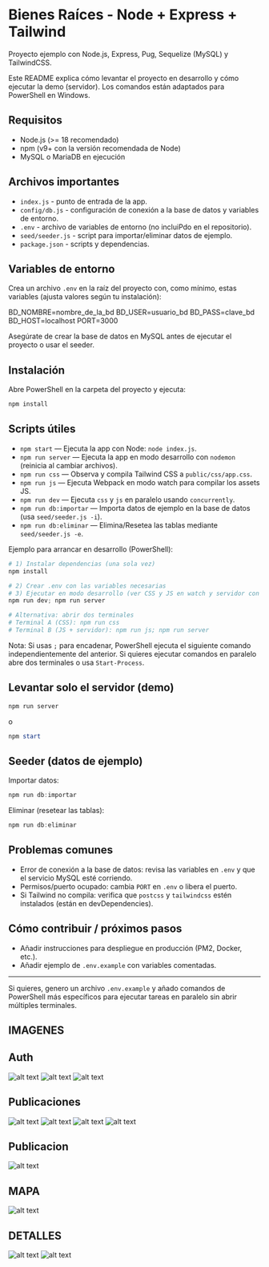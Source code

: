 # Bienes Raíces - Node + Express + Tailwind

Proyecto ejemplo con Node.js, Express, Pug, Sequelize (MySQL) y TailwindCSS.

Este README explica cómo levantar el proyecto en desarrollo y cómo ejecutar la demo (servidor). Los comandos están adaptados para PowerShell en Windows.

## Requisitos

- Node.js (>= 18 recomendado)
- npm (v9+ con la versión recomendada de Node)
- MySQL o MariaDB en ejecución

## Archivos importantes

- `index.js` - punto de entrada de la app.
- `config/db.js` - configuración de conexión a la base de datos y variables de entorno.
- `.env` - archivo de variables de entorno (no incluiPdo en el repositorio).
- `seed/seeder.js` - script para importar/eliminar datos de ejemplo.
- `package.json` - scripts y dependencias.

## Variables de entorno

Crea un archivo `.env` en la raíz del proyecto con, como mínimo, estas variables (ajusta valores según tu instalación):

BD_NOMBRE=nombre_de_la_bd
BD_USER=usuario_bd
BD_PASS=clave_bd
BD_HOST=localhost
PORT=3000

Asegúrate de crear la base de datos en MySQL antes de ejecutar el proyecto o usar el seeder.

## Instalación

Abre PowerShell en la carpeta del proyecto y ejecuta:

```powershell
npm install
```

## Scripts útiles

- `npm start` — Ejecuta la app con Node: `node index.js`.
- `npm run server` — Ejecuta la app en modo desarrollo con `nodemon` (reinicia al cambiar archivos).
- `npm run css` — Observa y compila Tailwind CSS a `public/css/app.css`.
- `npm run js` — Ejecuta Webpack en modo watch para compilar los assets JS.
- `npm run dev` — Ejecuta `css` y `js` en paralelo usando `concurrently`.
- `npm run db:importar` — Importa datos de ejemplo en la base de datos (usa `seed/seeder.js -i`).
- `npm run db:eliminar` — Elimina/Resetea las tablas mediante `seed/seeder.js -e`.

Ejemplo para arrancar en desarrollo (PowerShell):

```powershell
# 1) Instalar dependencias (una sola vez)
npm install

# 2) Crear .env con las variables necesarias
# 3) Ejecutar en modo desarrollo (ver CSS y JS en watch y servidor con nodemon)
npm run dev; npm run server

# Alternativa: abrir dos terminales
# Terminal A (CSS): npm run css
# Terminal B (JS + servidor): npm run js; npm run server
```

Nota: Si usas `;` para encadenar, PowerShell ejecuta el siguiente comando independientemente del anterior. Si quieres ejecutar comandos en paralelo abre dos terminales o usa `Start-Process`.

## Levantar solo el servidor (demo)

```powershell
npm run server
```

o

```powershell
npm start
```

## Seeder (datos de ejemplo)

Importar datos:

```powershell
npm run db:importar
```

Eliminar (resetear las tablas):

```powershell
npm run db:eliminar
```

## Problemas comunes

- Error de conexión a la base de datos: revisa las variables en `.env` y que el servicio MySQL esté corriendo.
- Permisos/puerto ocupado: cambia `PORT` en `.env` o libera el puerto.
- Si Tailwind no compila: verifica que `postcss` y `tailwindcss` estén instalados (están en devDependencies).

## Cómo contribuir / próximos pasos

- Añadir instrucciones para despliegue en producción (PM2, Docker, etc.).
- Añadir ejemplo de `.env.example` con variables comentadas.

---

Si quieres, genero un archivo `.env.example` y añado comandos de PowerShell más específicos para ejecutar tareas en paralelo sin abrir múltiples terminales.




## IMAGENES

## Auth
![alt text](image-5.png)
![alt text](image-6.png)
![alt text](image-9.png)


## Publicaciones 
![alt text](image.png)
![alt text](image-1.png)
![alt text](image-2.png)
![alt text](image-3.png)

## Publicacion
![alt text](image-4.png)



## MAPA
![alt text](image-7.png)

## DETALLES 
![alt text](image-8.png)
![alt text](image-10.png)